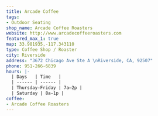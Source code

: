 ```yaml
---
title: Arcade Coffee
tags:
- Outdoor Seating
shop_name: Arcade Coffee Roasters
website: http://www.arcadecoffeeroasters.com
featured_max_1: true
map: 33.981935,-117.343110
type: Coffee Shop / Roaster
city: Riverside
address: "3672 Chicago Ave Ste A \nRiverside, CA, 92507"
phone: 951-266-6839
hours: |-
  | Days   | Time   |
  | ------ | ------ |
  | Thursday-Friday | 7a–2p |
  | Saturday | 8a-1p |
coffee:
- Arcade Coffee Roasters
---
```


